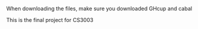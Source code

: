 When downloading the files, make sure you downloaded GHcup and cabal

This is the final project for CS3003
